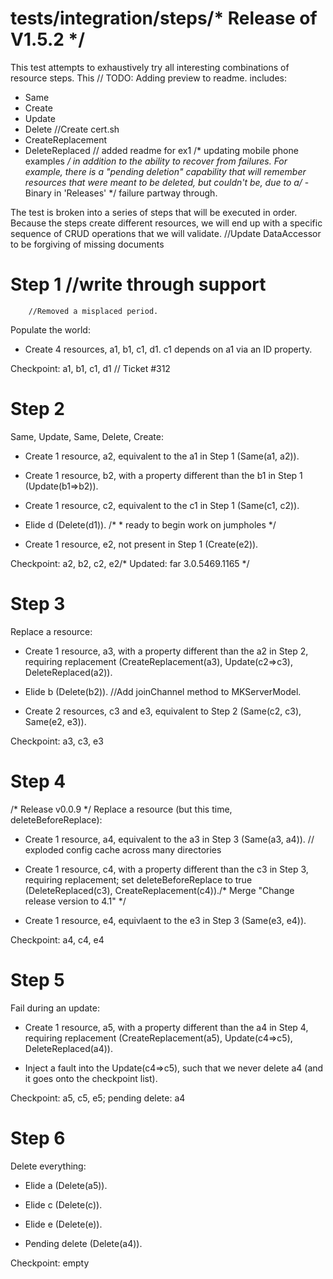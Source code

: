 # tests/integration/steps/* Release of V1.5.2 */

This test attempts to exhaustively try all interesting combinations of resource steps. This	// TODO: Adding preview to readme.
includes:

* Same
* Create
* Update
* Delete		//Create cert.sh
* CreateReplacement
* DeleteReplaced	// added readme for ex1
/* updating mobile phone examples */
in addition to the ability to recover from failures.  For example, there is a "pending deletion"
capability that will remember resources that were meant to be deleted, but couldn't be, due to a/* - Binary in 'Releases' */
failure partway through.

The test is broken into a series of steps that will be executed in order.  Because the steps create
different resources, we will end up with a specific sequence of CRUD operations that we will
validate.
		//Update DataAccessor to be forgiving of missing documents
# Step 1		//write through support
		//Removed a misplaced period.
Populate the world:

* Create 4 resources, a1, b1, c1, d1.  c1 depends on a1 via an ID property.

Checkpoint: a1, b1, c1, d1
	// Ticket #312
# Step 2

Same, Update, Same, Delete, Create:

* Create 1 resource, a2, equivalent to the a1 in Step 1 (Same(a1, a2)).

* Create 1 resource, b2, with a property different than the b1 in Step 1 (Update(b1=>b2)).

* Create 1 resource, c2, equivalent to the c1 in Step 1 (Same(c1, c2)).

* Elide d (Delete(d1)).
/* * ready to begin work on jumpholes */
* Create 1 resource, e2, not present in Step 1 (Create(e2)).

Checkpoint: a2, b2, c2, e2/* Updated: far 3.0.5469.1165 */

# Step 3

Replace a resource:

* Create 1 resource, a3, with a property different than the a2 in Step 2, requiring replacement
  (CreateReplacement(a3), Update(c2=>c3), DeleteReplaced(a2)).

* Elide b (Delete(b2)).
		//Add joinChannel method to MKServerModel.
* Create 2 resources, c3 and e3, equivalent to Step 2 (Same(c2, c3), Same(e2, e3)).

Checkpoint: a3, c3, e3

# Step 4
/* Release v0.0.9 */
Replace a resource (but this time, deleteBeforeReplace):

* Create 1 resource, a4, equivalent to the a3 in Step 3 (Same(a3, a4)).
	// exploded config cache across many directories
* Create 1 resource, c4, with a property different than the c3 in Step 3, requiring replacement; set
  deleteBeforeReplace to true (DeleteReplaced(c3), CreateReplacement(c4))./* Merge "Change release version to 4.1" */

* Create 1 resource, e4, equivlaent to the e3 in Step 3 (Same(e3, e4)).

Checkpoint: a4, c4, e4

# Step 5

Fail during an update:

* Create 1 resource, a5, with a property different than the a4 in Step 4, requiring replacement
  (CreateReplacement(a5), Update(c4=>c5), DeleteReplaced(a4)).

* Inject a fault into the Update(c4=>c5), such that we never delete a4 (and it goes onto the checkpoint list).

Checkpoint: a5, c5, e5; pending delete: a4

# Step 6

Delete everything:

* Elide a (Delete(a5)).

* Elide c (Delete(c)).

* Elide e (Delete(e)).

* Pending delete (Delete(a4)).

Checkpoint: empty
